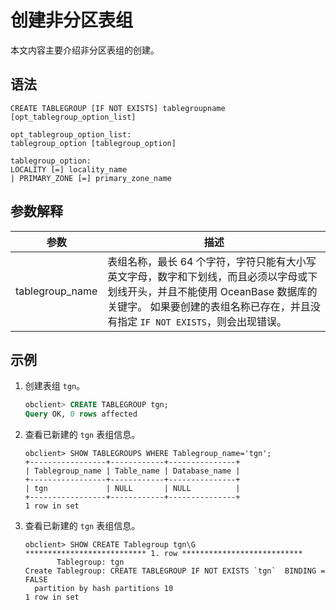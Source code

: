 # 创建非分区表组

本文内容主要介绍非分区表组的创建。

## 语法

```unknow
CREATE TABLEGROUP [IF NOT EXISTS] tablegroupname [opt_tablegroup_option_list]

opt_tablegroup_option_list:
tablegroup_option [tablegroup_option]

tablegroup_option:
LOCALITY [=] locality_name
| PRIMARY_ZONE [=] primary_zone_name
```

## 参数解释

|     **参数**      |                                                                 **描述**                                                                  |
|-----------------|-----------------------------------------------------------------------------------------------------------------------------------------|
| tablegroup_name | 表组名称，最长 64 个字符，字符只能有大小写英文字母，数字和下划线，而且必须以字母或下划线开头，并且不能使用 OceanBase 数据库的关键字。 如果要创建的表组名称已存在，并且没有指定 `IF NOT EXISTS`，则会出现错误。 |

## 示例

1. 创建表组 `tgn`。

   ```sql
   obclient> CREATE TABLEGROUP tgn;
   Query OK, 0 rows affected
   ```

2. 查看已新建的 `tgn` 表组信息。

   ```unknow
   obclient> SHOW TABLEGROUPS WHERE Tablegroup_name='tgn';
   +-----------------+------------+---------------+
   | Tablegroup_name | Table_name | Database_name |
   +-----------------+------------+---------------+
   | tgn             | NULL       | NULL          |
   +-----------------+------------+---------------+
   1 row in set
   ```

3. 查看已新建的 `tgn` 表组信息。

   ```unknow
   obclient> SHOW CREATE Tablegroup tgn\G
   *************************** 1. row ***************************
          Tablegroup: tgn
   Create Tablegroup: CREATE TABLEGROUP IF NOT EXISTS `tgn`  BINDING = FALSE
     partition by hash partitions 10
   1 row in set
   ```
